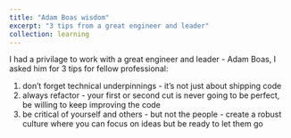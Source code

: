 ```yaml
---
title: "Adam Boas wisdom"
excerpt: "3 tips from a great engineer and leader"
collection: learning
---
```

I had a privilage to work with a great engineer and leader - Adam Boas, I asked him for 3 tips for fellow professional:
1. don’t forget technical underpinnings - it’s not just about shipping code
1. always refactor - your first or second cut is never going to be perfect, be willing to keep improving the code
1. be critical of yourself and others - but not the people - create a robust culture where you can focus on ideas but be ready to let them go
